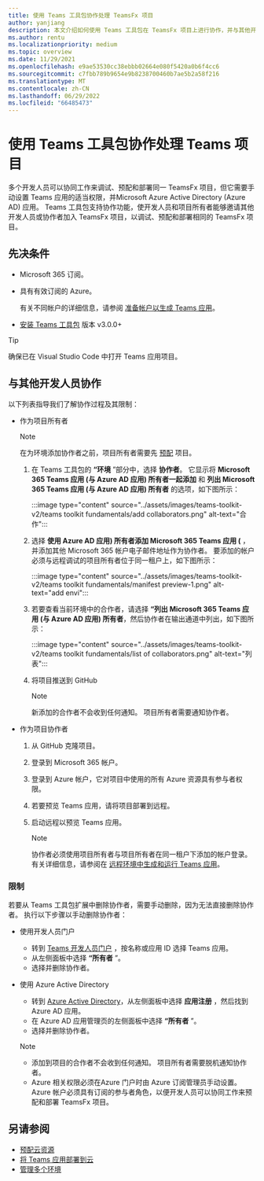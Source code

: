 ```yaml
---
title: 使用 Teams 工具包协作处理 TeamsFx 项目
author: yanjiang
description: 本文介绍如何使用 Teams 工具包在 TeamsFx 项目上进行协作，并与其他开发人员协作。
ms.author: rentu
ms.localizationpriority: medium
ms.topic: overview
ms.date: 11/29/2021
ms.openlocfilehash: e9ae53530cc38ebbb02664e080f5420a0b6f4cc6
ms.sourcegitcommit: c7fbb789b9654e9b8238700460b7ae5b2a58f216
ms.translationtype: MT
ms.contentlocale: zh-CN
ms.lasthandoff: 06/29/2022
ms.locfileid: "66485473"
---
```

# <a name="collaborate-on-teams-project-using-teams-toolkit"></a>使用 Teams 工具包协作处理 Teams 项目

多个开发人员可以协同工作来调试、预配和部署同一 TeamsFx 项目，但它需要手动设置 Teams 应用的适当权限，并Microsoft Azure Active Directory (Azure AD) 应用。 Teams 工具包支持协作功能，使开发人员和项目所有者能够邀请其他开发人员或协作者加入 TeamsFx 项目，以调试、预配和部署相同的 TeamsFx 项目。

## <a name="prerequisites"></a>先决条件

* Microsoft 365 订阅。
* 具有有效订阅的 Azure。
  
  有关不同帐户的详细信息，请参阅 [准备帐户以生成 Teams 应用](accounts.md)。

* [安装 Teams 工具包](https://marketplace.visualstudio.com/items?itemName=TeamsDevApp.ms-teams-vscode-extension) 版本 v3.0.0+

> [!TIP]
> 确保已在 Visual Studio Code 中打开 Teams 应用项目。

## <a name="collaborate-with-other-developers"></a>与其他开发人员协作

以下列表指导我们了解协作过程及其限制：

* 作为项目所有者

  > [!NOTE]
  > 在为环境添加协作者之前，项目所有者需要先 [预配](provision.md) 项目。

  1. 在 Teams 工具包的 **“环境** ”部分中，选择 **协作者**。 它显示将 **Microsoft 365 Teams 应用 (与 Azure AD 应用) 所有者一起添加** 和 **列出 Microsoft 365 Teams 应用 (与 Azure AD 应用) 所有者** 的选项，如下图所示：

     :::image type="content" source="../assets/images/teams-toolkit-v2/teams toolkit fundamentals/add collaborators.png" alt-text="合作":::

  2. 选择 **使用 Azure AD 应用) 所有者添加 Microsoft 365 Teams 应用 (** ，并添加其他 Microsoft 365 帐户电子邮件地址作为协作者。 要添加的帐户必须与远程调试的项目所有者位于同一租户上，如下图所示：

     :::image type="content" source="../assets/images/teams-toolkit-v2/teams toolkit fundamentals/manifest preview-1.png" alt-text="add envi":::

  3. 若要查看当前环境中的合作者，请选择 **“列出 Microsoft 365 Teams 应用 (与 Azure AD 应用) 所有者**，然后协作者在输出通道中列出，如下图所示：

     :::image type="content" source="../assets/images/teams-toolkit-v2/teams toolkit fundamentals/list of collaborators.png" alt-text="列表":::

  4. 将项目推送到 GitHub

     > [!NOTE]
     > 新添加的合作者不会收到任何通知。 项目所有者需要通知协作者。

* 作为项目协作者

  1. 从 GitHub 克隆项目。
  2. 登录到 Microsoft 365 帐户。
  3. 登录到 Azure 帐户，它对项目中使用的所有 Azure 资源具有参与者权限。
  4. 若要预览 Teams 应用，请将项目部署到远程。
  5. 启动远程以预览 Teams 应用。

     > [!NOTE]
     > 协作者必须使用项目所有者与项目所有者在同一租户下添加的帐户登录。 有关详细信息，请参阅在 [远程环境中生成和运行 Teams 应用](/microsoftteams/platform/sbs-gs-javascript?tabs=vscode%2Cvsc%2Cviscode%2Cvcode&tutorial-step=3&branch)。

### <a name="limitations"></a>限制

若要从 Teams 工具包扩展中删除协作者，需要手动删除，因为无法直接删除协作者。 执行以下步骤以手动删除协作者：

* 使用开发人员门户

  * 转到 [Teams 开发人员门户](https://dev.teams.microsoft.com/home) ，按名称或应用 ID 选择 Teams 应用。
  * 从左侧面板中选择 **“所有者** ”。
  * 选择并删除协作者。

* 使用 Azure Active Directory

  * 转到 [Azure Active Directory](https://ms.portal.azure.com/#blade/Microsoft_AAD_IAM/ActiveDirectoryMenuBlade/RegisteredApps)，从左侧面板中选择 **应用注册** ，然后找到 Azure AD 应用。
  * 在 Azure AD 应用管理页的左侧面板中选择 **“所有者** ”。
  * 选择并删除协作者。

   > [!NOTE]
   >
   > * 添加到项目的合作者不会收到任何通知。 项目所有者需要脱机通知协作者。
   > * Azure 相关权限必须在Azure 门户时由 Azure 订阅管理员手动设置。 Azure 帐户必须具有订阅的参与者角色，以便开发人员可以协同工作来预配和部署 TeamsFx 项目。

## <a name="see-also"></a>另请参阅

* [预配云资源](provision.md)
* [将 Teams 应用部署到云](deploy.md)
* [管理多个环境](TeamsFx-multi-env.md)
